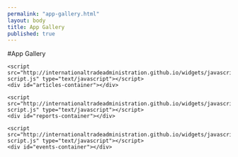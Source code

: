 ```yaml
---
permalink: "app-gallery.html"
layout: body
title: App Gallery
published: true
---
```


#App Gallery

<script src="http://ajsingh273.github.io/widgets/javascripts/articles-script.js" type="text/javascript"></script>
<div id="articles-container"></div>

	<script src="http://internationaltradeadministration.github.io/widgets/javascripts/articles-script.js" type="text/javascript"></script>
	<div id="articles-container"></div>

<script src="http://ajsingh273.github.io/widgets/javascripts/reports-script.js" type="text/javascript"></script>
<div id="reports-container"></div>

	<script src="http://internationaltradeadministration.github.io/widgets/javascripts/reports-script.js" type="text/javascript"></script>
	<div id="reports-container"></div>
	
<script src="http://ajsingh273.github.io/widgets/javascripts/events-script.js" type="text/javascript"></script>
<div id="events-container"></div>

	<script src="http://internationaltradeadministration.github.io/widgets/javascripts/events-script.js" type="text/javascript"></script>
	<div id="events-container"></div>